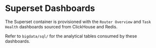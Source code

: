 # Superset Dashboards

The Superset container is provisioned with the `Router Overview` and `Task Health` dashboards sourced from ClickHouse and Redis.

Refer to `bigdata/sql/` for the analytical tables consumed by these dashboards.
